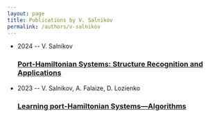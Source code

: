 ```yaml
---
layout: page
title: Publications by V. Salnikov
permalink: /authors/v-salnikov
---
```


<ul class="post-list">
<li><span class='post-meta'>2024 -- V. Salnikov</span><h3><a class='post-link' href="{{ site.baseurl }}/port-hamiltonian-systems-structure-recognition-and-applications">Port-Hamiltonian Systems: Structure Recognition and Applications</a></h3></li>
<li><span class='post-meta'>2023 -- V. Salnikov, A. Falaize, D. Lozienko</span><h3><a class='post-link' href="{{ site.baseurl }}/learning-port-hamiltonian-systems-algorithms">Learning port-Hamiltonian Systems—Algorithms</a></h3></li>

</ul>
